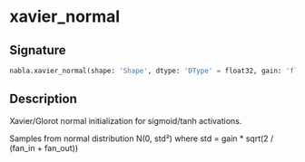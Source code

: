 # xavier_normal

## Signature

```python
nabla.xavier_normal(shape: 'Shape', dtype: 'DType' = float32, gain: 'float' = 1.0, device: 'Device' = Device(type=cpu,id=0), seed: 'int' = 0, batch_dims: 'Shape' = (), traced: 'bool' = False) -> 'Array'
```

## Description

Xavier/Glorot normal initialization for sigmoid/tanh activations.

Samples from normal distribution N(0, std²) where std = gain * sqrt(2 / (fan_in + fan_out))

